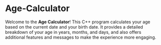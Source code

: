 # Age-Calculator
Welcome to the **Age Calculator**! This C++ program calculates your age based on the current date and your birth date. It provides a detailed breakdown of your age in years, months, and days, and also offers additional features and messages to make the experience more engaging.
